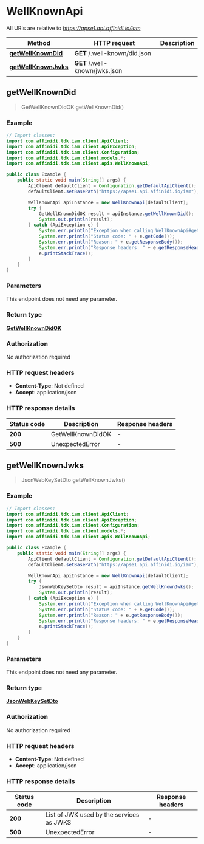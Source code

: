 # WellKnownApi

All URIs are relative to *https://apse1.api.affinidi.io/iam*

| Method                                                   | HTTP request                   | Description |
| -------------------------------------------------------- | ------------------------------ | ----------- |
| [**getWellKnownDid**](WellKnownApi.md#getWellKnownDid)   | **GET** /.well-known/did.json  |             |
| [**getWellKnownJwks**](WellKnownApi.md#getWellKnownJwks) | **GET** /.well-known/jwks.json |             |

## getWellKnownDid

> GetWellKnownDidOK getWellKnownDid()

### Example

```java
// Import classes:
import com.affinidi.tdk.iam.client.ApiClient;
import com.affinidi.tdk.iam.client.ApiException;
import com.affinidi.tdk.iam.client.Configuration;
import com.affinidi.tdk.iam.client.models.*;
import com.affinidi.tdk.iam.client.apis.WellKnownApi;

public class Example {
    public static void main(String[] args) {
        ApiClient defaultClient = Configuration.getDefaultApiClient();
        defaultClient.setBasePath("https://apse1.api.affinidi.io/iam");

        WellKnownApi apiInstance = new WellKnownApi(defaultClient);
        try {
            GetWellKnownDidOK result = apiInstance.getWellKnownDid();
            System.out.println(result);
        } catch (ApiException e) {
            System.err.println("Exception when calling WellKnownApi#getWellKnownDid");
            System.err.println("Status code: " + e.getCode());
            System.err.println("Reason: " + e.getResponseBody());
            System.err.println("Response headers: " + e.getResponseHeaders());
            e.printStackTrace();
        }
    }
}
```

### Parameters

This endpoint does not need any parameter.

### Return type

[**GetWellKnownDidOK**](GetWellKnownDidOK.md)

### Authorization

No authorization required

### HTTP request headers

- **Content-Type**: Not defined
- **Accept**: application/json

### HTTP response details

| Status code | Description       | Response headers |
| ----------- | ----------------- | ---------------- |
| **200**     | GetWellKnownDidOK | -                |
| **500**     | UnexpectedError   | -                |

## getWellKnownJwks

> JsonWebKeySetDto getWellKnownJwks()

### Example

```java
// Import classes:
import com.affinidi.tdk.iam.client.ApiClient;
import com.affinidi.tdk.iam.client.ApiException;
import com.affinidi.tdk.iam.client.Configuration;
import com.affinidi.tdk.iam.client.models.*;
import com.affinidi.tdk.iam.client.apis.WellKnownApi;

public class Example {
    public static void main(String[] args) {
        ApiClient defaultClient = Configuration.getDefaultApiClient();
        defaultClient.setBasePath("https://apse1.api.affinidi.io/iam");

        WellKnownApi apiInstance = new WellKnownApi(defaultClient);
        try {
            JsonWebKeySetDto result = apiInstance.getWellKnownJwks();
            System.out.println(result);
        } catch (ApiException e) {
            System.err.println("Exception when calling WellKnownApi#getWellKnownJwks");
            System.err.println("Status code: " + e.getCode());
            System.err.println("Reason: " + e.getResponseBody());
            System.err.println("Response headers: " + e.getResponseHeaders());
            e.printStackTrace();
        }
    }
}
```

### Parameters

This endpoint does not need any parameter.

### Return type

[**JsonWebKeySetDto**](JsonWebKeySetDto.md)

### Authorization

No authorization required

### HTTP request headers

- **Content-Type**: Not defined
- **Accept**: application/json

### HTTP response details

| Status code | Description                              | Response headers |
| ----------- | ---------------------------------------- | ---------------- |
| **200**     | List of JWK used by the services as JWKS | -                |
| **500**     | UnexpectedError                          | -                |
